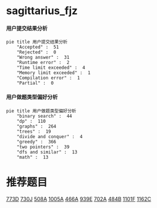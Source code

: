 # sagittarius_fjz

<!-- tabs:start -->



#### **用户提交结果分析**

```mermaid
pie title 用户提交结果分析
    "Accepted" :  51
    "Rejected" :  0
    "Wrong answer" :  31
    "Runtime error" :  2
    "Time limit exceeded" :  4
    "Memory limit exceeded" :  1
    "Compilation error" :  1
    "Partial" :  0
```

#### **用户做题类型偏好分析**

```mermaid
pie title 用户做题类型偏好分析
    "binary search" :  44
    "dp" :  110
    "graphs" :  264
    "trees" :  19
    "divide and conquer" :  4
    "greedy" :  366
    "two pointers" :  39
    "dfs and similar" :  13
    "math" :  13
```



<!-- tabs:end -->
# 推荐题目
[773D](https://codeforces.com/contest/773/problem/D)
[730J](https://codeforces.com/contest/730/problem/J)
[508A](https://codeforces.com/contest/508/problem/A)
[1005A](https://codeforces.com/contest/1005/problem/A)
[466A](https://codeforces.com/contest/466/problem/A)
[939E](https://codeforces.com/contest/939/problem/E)
[702A](https://codeforces.com/contest/702/problem/A)
[484B](https://codeforces.com/contest/484/problem/B)
[1101F](https://codeforces.com/contest/1101/problem/F)
[1162C](https://codeforces.com/contest/1162/problem/C)
